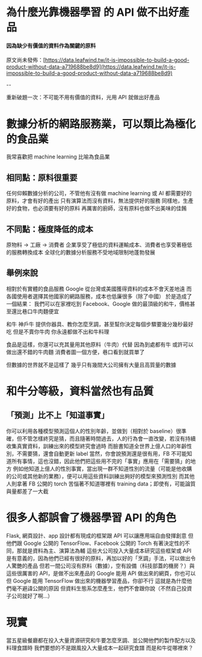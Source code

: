 # 為什麼光靠機器學習 的 API 做不出好產品
#### 因為缺少有價值的資料作為關鍵的原料

原文尚未發佈：[https://data.leafwind.tw/it-is-impossible-to-build-a-good-product-without-data-a719688be8d9](https://data.leafwind.tw/it-is-impossible-to-build-a-good-product-without-data-a719688be8d9)

--

重新破題一次：不可能不用有價值的資料，光用 API 就做出好產品






# 數據分析的網路服務業，可以類比為極化的食品業
我常喜歡把 machine learning 比喻為食品業
## 相同點：原料很重要
任何仰賴數據分析的公司，不管他有沒有做 machine learning 或 AI
都需要好的原料，才會有好的產出
只有演算法而沒有資料，無法提供好的服務
同樣地，生產好的食物，也必須要有好的原料
再厲害的廚師，沒有原料也做不出美味的佳餚
## 不同點：極度降低的成本
原物料 -> 工廠 -> 消費者
企業享受了極低的資料運輸成本、消費者也享受著極低的服務轉換成本
全球化的數據分析服務不受地域限制地蓬勃發展
## 舉例來說
相對於有實體的食品服務
Google 從台灣或美國獲得資料的成本不會天差地遠
而各國使用者選擇其他國家的網路服務，成本也低廉很多（除了中國）
於是造成了一個結果：
我們可以在家裡吃到 Facebook、Google 做的最頂級的和牛，價格甚至還比巷口牛肉麵便宜




和牛 神戶牛
提供你器具、教你怎麼烹調，甚至幫你決定每個步驟要幾分幾秒最好吃
但是不賣你牛肉
你永遠都做不出和牛料理


食品是這樣，你還可以充其量用其他原料（牛肉）代替
因為到處都有牛
或許可以做出還不錯的牛肉麵
消費者圖一個方便，巷口看到就買單了


但數據的世界就不是這樣了
幾乎只有幾間大公司擁有大量且高質量的數據


# 和牛分等級，資料當然也有品質
## 「預測」比不上「知道事實」
你可以利用各種模型預測這個人的性別年齡，並做到（相對於 baseline）很準確，但不管怎樣終究是猜，而且隨著時間過去，人的行為會一直改變，若沒有持續收集真實資料，訓練出來的模型終究會過時
而臉書知道全世界上億人口的年齡性別，不需要猜，還會自動更新 label
當然，你會說預測還是很有用，FB 不可能知道所有事情，這也沒錯，因此他們把這些用不完的「事實」應用在「需要猜」的地方
例如他知道上億人的性別事實，當出現一群不知道性別的流量（可能是他收購的公司或其他新的業務），便可以用這些資料訓練出夠好的模型來預測性別
而其他人則拿著 FB 公開的 torch 苦惱著不知道哪裡有 training data；即使有，可能論質與量都差了一大截


# 很多人都誤會了機器學習 API 的角色
Flask, 網頁設計、app 設計都有現成的框架跟 API 可以讓應用端自由發揮創意
但他們跟 Google 公開的 TensorFlow、Facebook 公開的 Torch 有著決定性的不同，那就是資料為主、演算法為輔
這些大公司投入大量成本研究這些框架或 API 是有意義的，因為他們已經有很好的原料，再加以好的「烹調」手法，可以做出令人驚艷的產品
但若一間公司沒有原料（數據），空有設備（科技部蓋的機房？）與這些很厲害的 API，是做不出來產品的
Google 能用 API 做出來的網頁，你也可以
但 Google 能用 TensorFlow 做出來的機器學習產品，你卻不行
這就是為什麼他們毫不避諱公開的原因
但資料生態系怎麼產生，他們不會跟你說（不然自己投資子公司就好了啊…）


# 現實
當五星級餐廳都在投入大量資源研究和牛要怎麼烹調、並公開他們的製作配方以及料理食譜時
我們要想的不是跟風投入大量成本一起研究食譜
而是和牛從哪裡來？